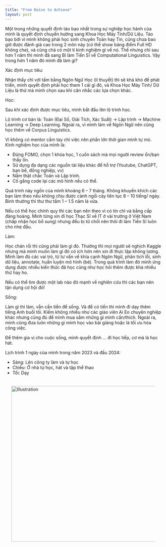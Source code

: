 ```yaml
---
title: "From Naïve to Achieve"
layout: post
---
```

Một trong những quyết định táo bạo nhất trong sự nghiệp học hành của mình là quyết định chuyển hướng sang Khoa Học Máy Tính/Dữ Liệu. Táo bạo bởi vì mình không phải học sinh chuyên Toán hay Tin, cũng chưa bao giờ được đánh giá cao trong 2 môn này (có thể show bảng điểm Full HD không che), và cũng chả có một tí kinh nghiệm gì về nó. Thế nhưng chỉ sau hơn 1 năm thì mình đã sang Bỉ làm Tiến Sĩ về Computational Linguistics. Vậy trong hơn 1 năm đó mình đã làm gì?

Xác định mục tiêu:

Nhận thấy chỉ với tấm bằng Ngôn Ngữ Học (lí thuyết) thì sẽ khá khó để phát triển, mình quyết định phải học them 1 cái gì đó, và Khoa Học Máy Tính/ Dữ Liệu là thứ mà mình chọn sau khi cân nhắc các lựa chọn khác.

Học:

Sau khi xác định được mục tiêu, mình bắt đầu lên lộ trình học.

Lộ trình cơ bản là: Toán (Đại Số, Giải Tích, Xác Suất) -> Lập trình -> Machine Learning -> Deep Learning. Ngoài ra, vì mình làm về Ngôn 
Ngữ nên cũng học thêm về Corpus Linguistics.

Vì không có mentor cầm tay chỉ việc nên phần lớn thời gian mình tự mò. Kinh nghiệm học của mình là:
- Đừng FOMO, chọn 1 khóa học, 1 cuốn sách mà mọi người review ổn/bạn thấy ổn.
- Sử dụng đa dạng các nguồn tài liệu khác để hỗ trợ (Youtube, ChatGPT, bạn bề, đồng nghiệp, vv)
- Nắm thật chắc Toán và Lập trình.
- Cố gắng code lại các mô hình nếu có thể.

Quá trình này ngốn của mình khoảng 6 – 7 tháng. Không khuyến khích các bạn làm theo nếu không chịu được cảnh ngồi cày liên tục 8 – 10 tiếng/ ngày. Bình thường thì thư thư tầm 1 – 1.5 năm là vừa.

Nếu có thể học chính quy thì các bạn nên theo vì có tín chỉ và bằng cấp đàng hoàng. Mình từng xin đi học Thạc Sĩ về IT ở vài trường ở Việt Nam (chấp nhận học bổ sung) nhưng đều bị từ chối nên thôi đi làm Tiến Sĩ luôn cho nhẹ đầu.

Làm:

Học chán rồi thì cũng phải làm gì đó. Thường thì mọi người sẽ nghịch Kaggle nhưng mà mình muốn làm gì đó có ích hơn nên xin đi thực tập không lương. Mình làm đủ các vai trò, từ tư vấn về khía cạnh Ngôn Ngữ, phân tích lỗi, sinh dữ liệu, annotate, huấn luyện mô hình (bé). Trong quá trình làm đó mình ứng dụng được nhiều kiến thức đã học cũng như học hỏi thêm được khá nhiều thứ hay ho.

Nếu có thể tìm được một lab nào đó mạnh về nghiên cứu thì các bạn nên tận dụng cơ hội đó!

Sống:

Làm gì thì làm, vẫn cần tiền để sống. Và để có tiền thì mình đi dạy thêm tiếng Anh buổi tối. Kiếm không nhiều như các giáo viên Ai Eo chuyên nghiệp khác nhưng cũng đủ để mình mua sắm những gì mình cần/thích. Ngoài ra, mình cũng đưa luôn những gì mình học vào bài giảng hoặc là tối ưu hóa công việc.

Để thêm gia vị cho cuộc sống, mình quyết định … đi học tiếp, cơ mà là học hát.

Lịch trình 1 ngày của mình trong năm 2023 và đầu 2024:
- Sáng: Lên công ty làm và tự học
- Chiều: Ở nhà tự học, hát và tập thể thao
- Tối: Dạy

<div style="display: flex; justify-content: center; padding: 20px;">
    <img src="{{ site.baseurl }}/assets/media/posts/2024-11-01-from-naive-to-achieve.jpg" alt="Illustration" style="width: 500px; height: auto;">
</div>
